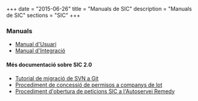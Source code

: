 +++
date        = "2015-06-26"
title       = "Manuals de SIC"
description = "Manuals de SIC"
sections    = "SIC"
+++

### Manuals

- [Manual d'Usuari](/related/sic/2.0/manual-usuari.pdf)
- [Manual d'Integració](/related/sic/2.0/manual-integracio.pdf)

#### Més documentació sobre SIC 2.0

- [Tutorial de migració de SVN a Git](http://canigo.ctti.gencat.cat/howtos/2017-07-Howto-Migrar-repositori-SVN-a-repositori-GIT/)
- [Procediment de concessió de permisos a companys de lot](http://canigo.ctti.gencat.cat/noticies/2017-07-18-SIC-Autoservei-usuaris-SIC2.0/)
- [Procediment d'obertura de peticions SIC a l'Autoservei Remedy](/howtos/2018-01-howto-obrir-peticions-SIC-a-autoservei-Remedy)

